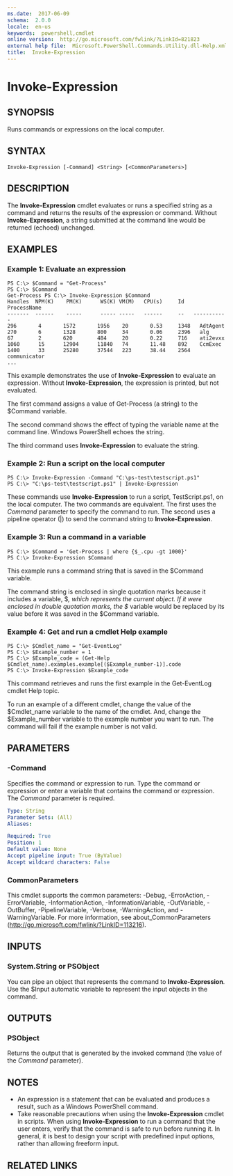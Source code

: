 ```yaml
---
ms.date:  2017-06-09
schema:  2.0.0
locale:  en-us
keywords:  powershell,cmdlet
online version:  http://go.microsoft.com/fwlink/?LinkId=821823
external help file:  Microsoft.PowerShell.Commands.Utility.dll-Help.xml
title:  Invoke-Expression
---
```


# Invoke-Expression

## SYNOPSIS
Runs commands or expressions on the local computer.

## SYNTAX

```
Invoke-Expression [-Command] <String> [<CommonParameters>]
```

## DESCRIPTION
The **Invoke-Expression** cmdlet evaluates or runs a specified string as a command and returns the results of the expression or command.
Without **Invoke-Expression**, a string submitted at the command line would be returned (echoed) unchanged.

## EXAMPLES

### Example 1: Evaluate an expression
```
PS C:\> $Command = "Get-Process"
PS C:\> $Command
Get-Process PS C:\> Invoke-Expression $Command
Handles  NPM(K)    PM(K)      WS(K) VM(M)   CPU(s)     Id   ProcessName
-------  ------    -----      ----- -----   ------     --   -----------
296       4       1572       1956    20       0.53     1348   AdtAgent
270       6       1328       800     34       0.06     2396   alg
67        2       620        484     20       0.22     716    ati2evxx
1060      15      12904      11840   74       11.48    892    CcmExec
1400      33      25280      37544   223      38.44    2564   communicator
...
```

This example demonstrates the use of **Invoke-Expression** to evaluate an expression.
Without **Invoke-Expression**, the expression is printed, but not evaluated.

The first command assigns a value of Get-Process (a string) to the $Command variable.

The second command shows the effect of typing the variable name at the command line.
Windows PowerShell echoes the string.

The third command uses **Invoke-Expression** to evaluate the string.

### Example 2: Run a script on the local computer
```
PS C:\> Invoke-Expression -Command "C:\ps-test\testscript.ps1"
PS C:\> "C:\ps-test\testscript.ps1" | Invoke-Expression
```

These commands use **Invoke-Expression** to run a script, TestScript.ps1, on the local computer.
The two commands are equivalent.
The first uses the *Command* parameter to specify the command to run.
The second uses a pipeline operator (|) to send the command string to **Invoke-Expression**.

### Example 3: Run a command in a variable
```
PS C:\> $Command = 'Get-Process | where {$_.cpu -gt 1000}'
PS C:\> Invoke-Expression $Command
```

This example runs a command string that is saved in the $Command variable.

The command string is enclosed in single quotation marks because it includes a variable, $_, which represents the current object.
If it were enclosed in double quotation marks, the $_ variable would be replaced by its value before it was saved in the $Command variable.

### Example 4: Get and run a cmdlet Help example
```
PS C:\> $Cmdlet_name = "Get-EventLog"
PS C:\> $Example_number = 1
PS C:\> $Example_code = (Get-Help $Cmdlet_name).examples.example[($Example_number-1)].code
PS C:\> Invoke-Expression $Example_code
```

This command retrieves and runs the first example in the Get-EventLog cmdlet Help topic.

To run an example of a different cmdlet, change the value of the $Cmdlet_name variable to the name of the cmdlet.
And, change the $Example_number variable to the example number you want to run.
The command will fail if the example number is not valid.

## PARAMETERS

### -Command
Specifies the command or expression to run.
Type the command or expression or enter a variable that contains the command or expression.
The *Command* parameter is required.

```yaml
Type: String
Parameter Sets: (All)
Aliases:

Required: True
Position: 1
Default value: None
Accept pipeline input: True (ByValue)
Accept wildcard characters: False
```

### CommonParameters
This cmdlet supports the common parameters: -Debug, -ErrorAction, -ErrorVariable, -InformationAction, -InformationVariable, -OutVariable, -OutBuffer, -PipelineVariable, -Verbose, -WarningAction, and -WarningVariable. For more information, see about_CommonParameters (http://go.microsoft.com/fwlink/?LinkID=113216).

## INPUTS

### System.String or PSObject
You can pipe an object that represents the command to **Invoke-Expression**.
Use the $Input automatic variable to represent the input objects in the command.

## OUTPUTS

### PSObject
Returns the output that is generated by the invoked command (the value of the *Command* parameter).

## NOTES
* An expression is a statement that can be evaluated and produces a result, such as a Windows PowerShell command.
* Take reasonable precautions when using the **Invoke-Expression** cmdlet in scripts. When using **Invoke-Expression** to run a command that the user enters, verify that the command is safe to run before running it. In general, it is best to design your script with predefined input options, rather than allowing freeform input.

## RELATED LINKS


